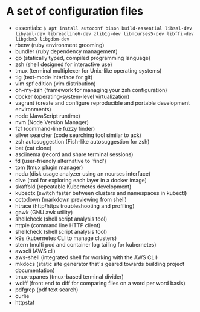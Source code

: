 # A set of configuration files

- essentials: `$ apt install autoconf bison build-essential libssl-dev libyaml-dev libreadline6-dev zlib1g-dev libncurses5-dev libffi-dev libgdbm3 libgdbm-dev`
- rbenv (ruby environment grooming)
- bundler (ruby dependency management)
- go (statically typed, compiled programming language)
- zsh (shell designed for interactive use)
- tmux (terminal multiplexer for Unix-like operating systems)
- tig (text-mode interface for git)
- vim spf edition (vim distribution)
- oh-my-zsh (framework for managing your zsh configuration)
- docker (operating-system-level virtualization)
- vagrant (create and configure reproducible and portable development environments)
- node (JavaScript runtime)
- nvm (Node Version Manager)
- fzf (command-line fuzzy finder)
- silver searcher (code searching tool similar to ack)
- zsh autosuggestion (Fish-like autosuggestion for zsh)
- bat (cat clone)
- asciinema (record and share terminal sessions)
- fd (user-friendly  alternative to 'find')
- tpm (tmux plugin manager)
- ncdu (disk usage analyzer using an ncurses interface)
- dive (tool for exploring each layer in a docker image)
- skaffold (repeatable Kubernetes development)
- kubectx (switch faster between clusters and namespaces in kubectl)
- octodown (markdown previewing from shell)
- htrace (http/https troubleshooting and profiling)
- gawk (GNU awk utility)
- shellcheck (shell script analysis tool)
- httpie (command line HTTP client)
- shellcheck (shell script analysis tool)
- k9s (kubernetes CLI to manage clusters)
- stern (multi pod and container log tailing for kubernetes)
- awscli (AWS cli)
- aws-shell (integrated shell for working with the AWS CLI)
- mkdocs (static site generator that's geared towards building project documentation)
- tmux-xpanes (tmux-based terminal divider)
- wdiff (front end to diff for comparing files on a word per word basis)
- pdfgrep (pdf text search)
- curlie
- httpstat
